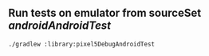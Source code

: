 ## Run tests on emulator from sourceSet *androidAndroidTest*

`./gradlew :library:pixel5DebugAndroidTest`

